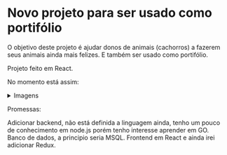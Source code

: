 # Novo projeto para ser usado como portifólio

O objetivo deste projeto é ajudar donos de animais (cachorros) a fazerem seus animais ainda mais felizes.
E também ser usado como portifólio.

Projeto feito em React.

No momento está assim:

<details><summary>Imagens</summary>
  
![image](https://user-images.githubusercontent.com/32707094/131428201-700a09a7-f86e-478b-b427-9774ecc6e41f.png)
  
![image](https://user-images.githubusercontent.com/32707094/131428216-3bde9eb3-04d0-4536-a0a1-01e89a92014b.png)

</details>

Promessas:

Adicionar backend, não está definida a linguagem ainda, tenho um pouco de conhecimento em node.js porém tenho interesse aprender em GO.
Banco de dados, a principio seria MSQL.
Frontend em React e ainda irei adicionar Redux.
